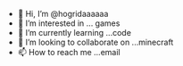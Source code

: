 - 👋 Hi, I’m @hogridaaaaaa
- 👀 I’m interested in ... games
- 🌱 I’m currently learning ...code
- 💞️ I’m looking to collaborate on ...minecraft
- 📫 How to reach me ...email

<!---
hogridaaaaaa/hogridaaaaaa is a ✨ special ✨ repository because its `README.md` (this file) appears on your GitHub profile.
You can click the Preview link to take a look at your changes.
--->
